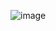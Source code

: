 ![image](https://github.com/companyakis/project01-beginner-image-classification/assets/77589867/3605064d-c631-4536-914a-919e16cd8083)
